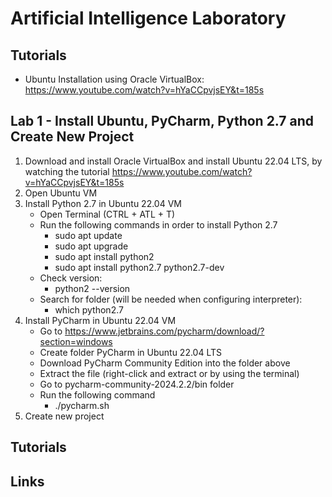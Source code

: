 # Artificial Intelligence Laboratory

## Tutorials
- Ubuntu Installation using Oracle VirtualBox: https://www.youtube.com/watch?v=hYaCCpvjsEY&t=185s
## Lab 1 - Install Ubuntu, PyCharm, Python 2.7 and Create New Project

1. Download and install Oracle VirtualBox and install Ubuntu 22.04 LTS, by watching the tutorial https://www.youtube.com/watch?v=hYaCCpvjsEY&t=185s
2. Open Ubuntu VM
3. Install Python 2.7 in Ubuntu 22.04 VM
   - Open Terminal (CTRL + ATL + T) 
   - Run the following commands in order to install Python 2.7
     - sudo apt update
     - sudo apt upgrade
     - sudo apt install python2
     - sudo apt install python2.7 python2.7-dev
   - Check version:
     - python2 --version
   - Search for folder (will be needed when configuring interpreter):
     - which python2.7
5. Install PyCharm in Ubuntu 22.04 VM
   - Go to https://www.jetbrains.com/pycharm/download/?section=windows
   - Create folder PyCharm in Ubuntu 22.04 LTS
   - Download PyCharm Community Edition into the folder above
   - Extract the file (right-click and extract or by using the terminal)
   - Go to pycharm-community-2024.2.2/bin folder
   - Run the following command
     - ./pycharm.sh
6. Create new project 

## Tutorials



## Links
